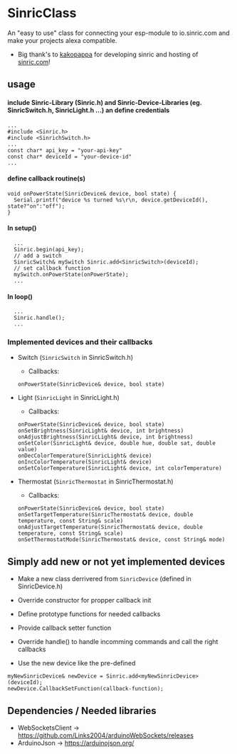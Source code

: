 # SinricClass

An "easy to use" class for connecting your esp-module to io.sinric.com and make your projects alexa compatible.
- Big thank's to [kakopappa](https://github.com/kakopappa/sinric) for developing sinric and hosting of [sinric.com](https://sinric.com)!

## usage
#### include Sinric-Library (Sinric.h) and Sinric-Device-Libraries (eg. SinricSwitch.h, SinricLight.h ...) an define credentials

```
...
#include <Sinric.h>
#include <SinrichSwitch.h>
...
const char* api_key = "your-api-key"
const char* deviceId = "your-device-id"
...
```
#### define callback routine(s)
```
void onPowerState(SinricDevice& device, bool state) {
  Serial.printf("device %s turned %s\r\n, device.getDeviceId(), state?"on":"off");
}
```
#### In setup()
```
  ...
  Sinric.begin(api_key);
  // add a switch
  SinricSwitch& mySwitch Sinric.add<SinricSwitch>(deviceId);
  // set callback function
  mySwitch.onPowerState(onPowerState);
  ...
```

#### In loop()
```
  ...
  Sinric.handle();
  ...
```
### Implemented devices and their callbacks
- Switch (```SinricSwitch``` in SinricSwitch.h)
  - Callbacks:
  ```
  onPowerState(SinricDevice& device, bool state)
  ```

- Light (```SinricLight``` in SinricLight.h)
  - Callbacks:
  ```
  onPowerState(SinricDevice& device, bool state)
  onSetBrightness(SinricLight& device, int brightness)
  onAdjustBrightness(SinricLight& device, int brightness)
  onSetColor(SinricLight& device, double hue, double sat, double value)
  onDecColorTemperature(SinricLight& device)
  onIncColorTemperature(SinricLight& device)
  onSetColorTemperature(SinricLight& device, int colorTemperature)
  ```

- Thermostat (```SinricThermostat``` in SinricThermostat.h)
  - Callbacks:
  ```
  onPowerState(SinricDevice& device, bool state)
  onSetTargetTemperature(SinricThermostat& device, double temperature, const String& scale)
  onAdjustTargetTemperature(SinricThermostat& device, double temperature, const String& scale)
  onSetThermostatMode(SinricThermostat& device, const String& mode)
  ```

## Simply add new or not yet implemented devices
- Make a new class derrivered from ```SinricDevice``` (defined in SinricDevice.h)
- Override constructor for propper callback init
- Define prototype functions for needed callbacks
- Provide callback setter function
- Override handle() to handle incomming commands and call the right callbacks

- Use the new device like the pre-defined
```
myNewSinricDevice& newDevice = Sinric.add<myNewSinricDevice>(deviceId);
newDevice.CallbackSetFunction(callback-function);
```

## Dependencies / Needed libraries
- WebSocketsClient -> https://github.com/Links2004/arduinoWebSockets/releases
- ArduinoJson -> https://arduinojson.org/
